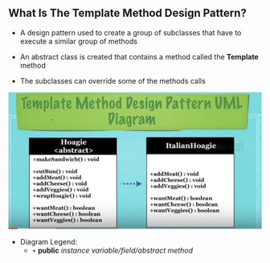 ## What Is The Template Method Design Pattern?

* A design pattern used to create a group of subclasses that have to
  execute a similar group of methods

* An abstract class is created that contains a method called the
  **Template** method

* The subclasses can override some of the methods calls

![Template_Method_Design_Pattern_Diagram](res/Template-Method-Design-Pattern-UML-Diagram.jpg)

* Diagram Legend:
  * `+` **public** _instance variable/field/abstract method_
